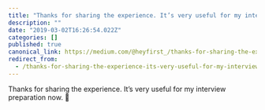 ```yaml
---
title: "Thanks for sharing the experience. It’s very useful for my interview preparation now. 🎉"
description: ""
date: "2019-03-02T16:26:54.022Z"
categories: []
published: true
canonical_link: https://medium.com/@heyfirst_/thanks-for-sharing-the-experience-its-very-useful-for-my-interview-preparation-now-398c90da34a4
redirect_from:
  - /thanks-for-sharing-the-experience-its-very-useful-for-my-interview-preparation-now-398c90da34a4
---
```


Thanks for sharing the experience. It’s very useful for my interview preparation now. 🎉
